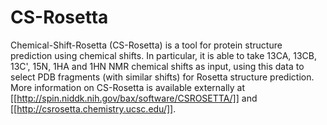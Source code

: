# CS-Rosetta

Chemical-Shift-Rosetta (CS-Rosetta) is a tool for protein structure prediction using chemical shifts.
In particular, it is able to take 13CA, 13CB, 13C', 15N, 1HA and 1HN NMR chemical shifts as input, using this data to select PDB fragments (with similar shifts) for Rosetta structure prediction.
More information on CS-Rosetta is available externally at [[http://spin.niddk.nih.gov/bax/software/CSROSETTA/]] and [[http://csrosetta.chemistry.ucsc.edu/]].
